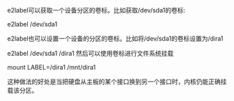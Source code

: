 e2label可以获取一个设备分区的卷标。比如获取/dev/sda1的卷标:

e2label /dev/sda1
 

e2label也可以设置一个设备的分区的卷标。比如将/dev/sda1的卷标设置为/dira1

e2label /dev/sda1 /dira1
然后可以使用卷标进行文件系统挂载

mount LABEL=/dira1 /mnt/dira1

这种做法的好处是当把硬盘从主板的某个接口换到另一个接口时，内核仍能正确挂载该分区。
